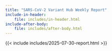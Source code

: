```yaml
---
title: "SARS-CoV-2 Variant Hub Weekly Report"
include-in-header:
    file: includes/in-header.html
include-after-body:
    file: includes/after-body.html
---
```


{{< include includes/2025-07-30-report.html >}}
